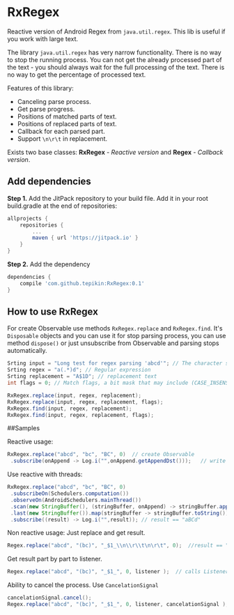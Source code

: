 # RxRegex

Reactive version of Android Regex from ```java.util.regex```.
This lib is useful if you work with large text.

The library ```java.util.regex``` has very narrow functionality. There is no way to stop the running process. You can not get the already processed part of the text - you should always wait for the full processing of the text. There is no way to get the percentage of processed text.

Features of this library:
* Canceling parse process.
* Get parse progress.
* Positions of matched parts of text.
* Positions of replaced parts of text.
* Callback for each parsed part.
* Support ```\n\r\t``` in replacement.

Exists two base classes: **RxRegex** - *Reactive version* and **Regex** - *Callback version*.

## Add dependencies

**Step 1.** Add the JitPack repository to your build file.
Add it in your root build.gradle at the end of repositories:
```gradle
allprojects {
    repositories {
        ...
        maven { url 'https://jitpack.io' }
    }
}
```
**Step 2.** Add the dependency
```gradle
dependencies {
    compile 'com.github.tepikin:RxRegex:0.1'
}
```

## How to use RxRegex

For create Observable use methods ```RxRegex.replace``` and ```RxRegex.find```. It's ```Disposable``` objects and you can use it for stop parsing process, you can use method ```dispose()``` or just unsubscribe from Observable and parsing stops automatically.
```java
Srting input = "Long test for regex parsing 'abcd'"; // The character sequence to be matched
Srting regex = "a(.*)d"; // Regular expression
Srting replacement = "A$1D"; // replacement text
int flags = 0; // Match flags, a bit mask that may include (CASE_INSENSITIVE, MULTILINE, DOTALL, UNICODE_CASE, CANON_EQ, UNIX_LINES, LITERAL, UNICODE_CHARACTER_CLASS, COMMENTS)

RxRegex.replace(input, regex, replacement);
RxRegex.replace(input, regex, replacement, flags);     
RxRegex.find(input, regex, replacement);
RxRegex.find(input, regex, replacement, flags);
```

##Samples

Reactive usage:
```java
RxRegex.replace("abcd", "bc", "BC", 0)  // create Observable 
 .subscribe(onAppend -> Log.i("",onAppend.getAppendDst()));   // write to log "a", "BC", "d"
```

Use reactive with threads:
```java
RxRegex.replace("abcd", "bc", "BC", 0)
 .subscribeOn(Schedulers.computation())
 .observeOn(AndroidSchedulers.mainThread())
 .scan(new StringBuffer(), (stringBuffer, onAppend) -> stringBuffer.append(onAppend.getAppendDst())).skip(1)
 .last(new StringBuffer()).map(stringBuffer -> stringBuffer.toString())
 .subscribe((result) -> Log.i("",result)); // result == "aBCd"
```

Non reactive usage:
Just replace and get result.
```java
Regex.replace("abcd", "(bc)", "_$1_\\n\\r\\t\n\r\t", 0);  //result == "a_bc_\n\r\t\n\r\td"
```

Get result part by part to listener.
```java
Regex.replace("abcd", "(bc)", "_$1_", 0, listener );  // calls Listener.append()  with args "a", "_bc_", "d"
```

Ability to cancel the process. Use ```CancelationSignal```
```java
cancelationSignal.cancel();
Regex.replace("abcd", "(bc)", "_$1_", 0, listener, cancelationSignal );  // listener never called
```
